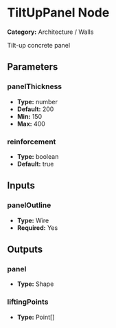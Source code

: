 
# TiltUpPanel Node

**Category:** Architecture / Walls

Tilt-up concrete panel

## Parameters


### panelThickness
- **Type:** number
- **Default:** 200
- **Min:** 150
- **Max:** 400



### reinforcement
- **Type:** boolean
- **Default:** true





## Inputs


### panelOutline
- **Type:** Wire
- **Required:** Yes



## Outputs


### panel
- **Type:** Shape



### liftingPoints
- **Type:** Point[]




